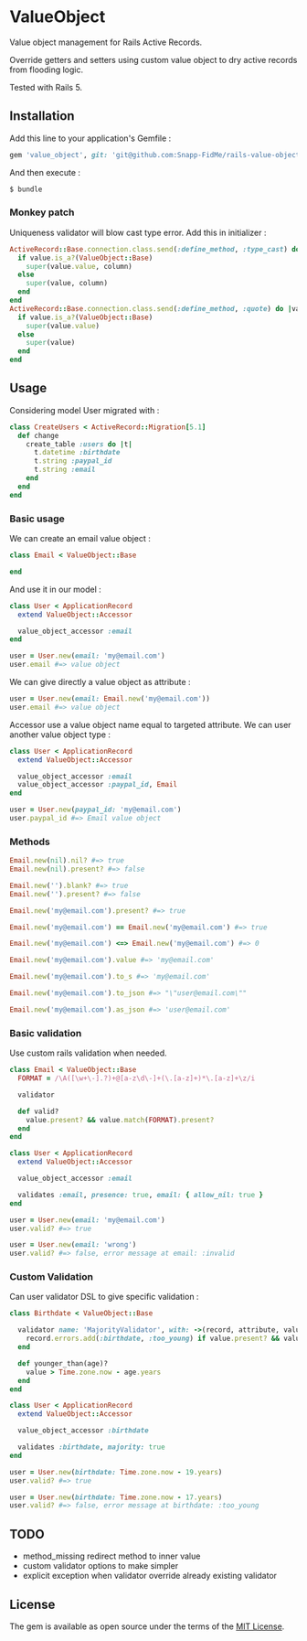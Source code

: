 # ValueObject

Value object management for Rails Active Records.

Override getters and setters using custom value object to dry active records from flooding logic.

Tested with Rails 5.

## Installation

Add this line to your application's Gemfile :

```ruby
gem 'value_object', git: 'git@github.com:Snapp-FidMe/rails-value-object.git'
```

And then execute :
```bash
$ bundle
```

### Monkey patch

Uniqueness validator will blow cast type error. Add this in initializer :

```rb
ActiveRecord::Base.connection.class.send(:define_method, :type_cast) do |value, column = nil|
  if value.is_a?(ValueObject::Base)
    super(value.value, column)
  else
    super(value, column)
  end
end
ActiveRecord::Base.connection.class.send(:define_method, :quote) do |value|
  if value.is_a?(ValueObject::Base)
    super(value.value)
  else
    super(value)
  end
end

```

## Usage

Considering model User migrated with :

```ruby
class CreateUsers < ActiveRecord::Migration[5.1]
  def change
    create_table :users do |t|
      t.datetime :birthdate
      t.string :paypal_id
      t.string :email
    end
  end
end
```

### Basic usage

We can create an email value object :

```ruby
class Email < ValueObject::Base

end
```

And use it in our model :

```ruby
class User < ApplicationRecord
  extend ValueObject::Accessor

  value_object_accessor :email
end

user = User.new(email: 'my@email.com')
user.email #=> value object
```

We can give directly a value object as attribute :

```ruby
user = User.new(email: Email.new('my@email.com'))
user.email #=> value object
```

Accessor use a value object name equal to targeted attribute. We can user another value object type :

```ruby
class User < ApplicationRecord
  extend ValueObject::Accessor

  value_object_accessor :email
  value_object_accessor :paypal_id, Email
end

user = User.new(paypal_id: 'my@email.com')
user.paypal_id #=> Email value object
```

### Methods

```ruby
Email.new(nil).nil? #=> true
Email.new(nil).present? #=> false

Email.new('').blank? #=> true
Email.new('').present? #=> false

Email.new('my@email.com').present? #=> true

Email.new('my@email.com') == Email.new('my@email.com') #=> true

Email.new('my@email.com') <=> Email.new('my@email.com') #=> 0

Email.new('my@email.com').value #=> 'my@email.com'

Email.new('my@email.com').to_s #=> 'my@email.com'

Email.new('my@email.com').to_json #=> "\"user@email.com\""

Email.new('my@email.com').as_json #=> 'user@email.com'
```

### Basic validation

Use custom rails validation when needed.

```ruby
class Email < ValueObject::Base
  FORMAT = /\A([\w+\-].?)+@[a-z\d\-]+(\.[a-z]+)*\.[a-z]+\z/i

  validator

  def valid?
    value.present? && value.match(FORMAT).present?
  end
end

class User < ApplicationRecord
  extend ValueObject::Accessor

  value_object_accessor :email

  validates :email, presence: true, email: { allow_nil: true }
end

user = User.new(email: 'my@email.com')
user.valid? #=> true

user = User.new(email: 'wrong')
user.valid? #=> false, error message at email: :invalid
```

### Custom Validation

Can user validator DSL to give specific validation :

```ruby
class Birthdate < ValueObject::Base

  validator name: 'MajorityValidator', with: ->(record, attribute, value) do
    record.errors.add(:birthdate, :too_young) if value.present? && value.younger_than(18)?
  end

  def younger_than(age)?
    value > Time.zone.now - age.years
  end
end

class User < ApplicationRecord
  extend ValueObject::Accessor

  value_object_accessor :birthdate

  validates :birthdate, majority: true
end

user = User.new(birthdate: Time.zone.now - 19.years)
user.valid? #=> true

user = User.new(birthdate: Time.zone.now - 17.years)
user.valid? #=> false, error message at birthdate: :too_young
```

## TODO

* method_missing redirect method to inner value
* custom validator options to make simpler
* explicit exception when validator override already existing validator

## License
The gem is available as open source under the terms of the [MIT License](http://opensource.org/licenses/MIT).
